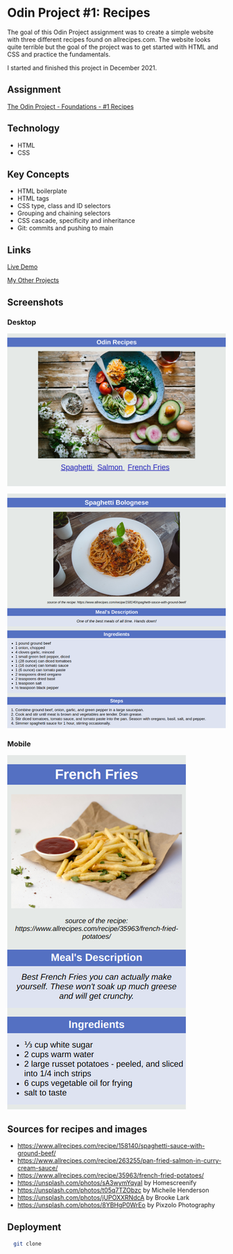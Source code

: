 # Odin Project #1: Recipes

The goal of this Odin Project assignment was to create a simple website with three different recipes found on allrecipes.com. The website looks quite terrible but the goal of the project was to get started with HTML and CSS and practice the fundamentals.

I started and finished this project in December 2021. 

## Assignment

[The Odin Project - Foundations - #1 Recipes](https://www.theodinproject.com/lessons/foundations-recipes)

## Technology

- HTML
- CSS

## Key Concepts

- HTML boilerplate
- HTML tags
- CSS type, class and ID selectors
- Grouping and chaining selectors
- CSS cascade, specificity and inheritance
- Git: commits and pushing to main

## Links

[Live Demo](https://brightneon7631.github.io/odin-recipes/)

[My Other Projects](https://brightneon7631.github.io/odin-scrimba-projects/)

## Screenshots

### Desktop

![Desktop Screenshot](screenshots/desktop1.png)

![Desktop Screenshot](screenshots/desktop2.png)

### Mobile

![Mobile Screenshot](screenshots/mobile.png)

## Sources for recipes and images

- https://www.allrecipes.com/recipe/158140/spaghetti-sauce-with-ground-beef/
- https://www.allrecipes.com/recipe/263255/pan-fried-salmon-in-curry-cream-sauce/
- https://www.allrecipes.com/recipe/35963/french-fried-potatoes/
- https://unsplash.com/photos/sA3wymYqyaI by Homescreenify
- https://unsplash.com/photos/t05q7TZObzc by Micheile Henderson
- https://unsplash.com/photos/jUPOXXRNdcA by Brooke Lark
- https://unsplash.com/photos/8YBHgP0WrEo by Pixzolo Photography
  

## Deployment

```bash
  git clone
```
